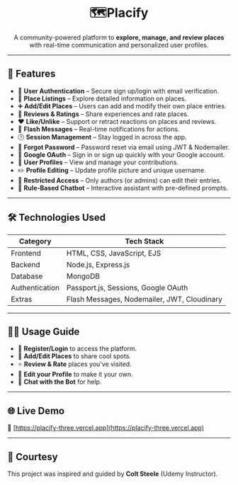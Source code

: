 <div align="center">

# 🗺️Placify

A community-powered platform to **explore, manage, and review places** with real-time communication and personalized user profiles.

</div>

---

## 🌟 Features

- 🔐 **User Authentication** – Secure sign up/login with email verification.
- 📍 **Place Listings** – Explore detailed information on places.
- ➕ **Add/Edit Places** – Users can add and modify their own place entries.
- 📝 **Reviews & Ratings** – Share experiences and rate places.
- ❤️ **Like/Unlike** – Support or retract reactions on places and reviews.
- 💬 **Flash Messages** – Real-time notifications for actions.
- 🕒 **Session Management** – Stay logged in across the app.
- 🔑 **Forgot Password** – Password reset via email using JWT & Nodemailer.
- 🧠 **Google OAuth** – Sign in or sign up quickly with your Google account.
- 👤 **User Profiles** – View and manage your contributions.
- ✏️ **Profile Editing** – Update profile picture and unique username.
- 🚫 **Restricted Access** – Only authors (or admins) can edit their entries.
- 🤖 **Rule-Based Chatbot** – Interactive assistant with pre-defined prompts.

---

## 🛠️ Technologies Used

| Category        | Tech Stack                            |
|----------------|----------------------------------------|
| Frontend        | HTML, CSS, JavaScript, EJS             |
| Backend         | Node.js, Express.js                    |
| Database        | MongoDB                                |
| Authentication  | Passport.js, Sessions, Google OAuth    |
| Extras          | Flash Messages, Nodemailer, JWT, Cloudinary |

---

## 🧑‍💻 Usage Guide

- 🔐 **Register/Login** to access the platform.
- 📌 **Add/Edit Places** to share cool spots.
- ⭐ **Review & Rate** places you've visited.
- 👤 **Edit your Profile** to make it your own.
- 🧠 **Chat with the Bot** for help.

---

## 🌐 Live Demo

🔗 [https://placify-three.vercel.app](https://placify-three.vercel.app)

---

## 🙌 Courtesy

This project was inspired and guided by **Colt Steele** (Udemy Instructor).

